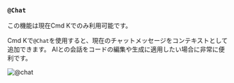 ### `@Chat`

この機能は現在Cmd Kでのみ利用可能です。

Cmd Kで`@Chat`を使用すると、現在のチャットメッセージをコンテキストとして追加できます。
AIとの会話をコードの編集や生成に適用したい場合に非常に便利です。

![@chat](https://mintlify.s3-us-west-1.amazonaws.com/cursor/images/context/@chat.png)
